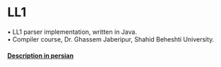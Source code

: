 # LL1
• LL1 parser implementation, written in Java.</br>
• Compiler course, Dr. Ghassem Jaberipur, Shahid Beheshti University.

#### [Description in persian](https://github.com/KamyabAbedi/LL1/blob/master/Description/Description-C.pdf)

